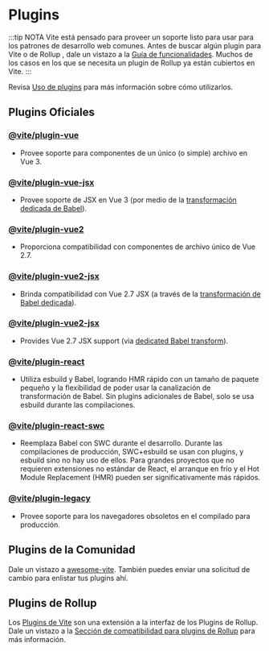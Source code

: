 # Plugins

:::tip NOTA
Vite está pensado para proveer un soporte listo para usar para los patrones de desarrollo web comunes. Antes de buscar algún plugin para Vite o de Rollup , dale un vistazo a la [Guía de funcionalidades](../guide/features.md). Muchos de los casos en los que se necesita un plugin de Rollup ya están cubiertos en Vite.
:::

Revisa [Uso de plugins](../guide/using-plugins.md) para más información sobre cómo utilizarlos.

## Plugins Oficiales

### [@vite/plugin-vue](https://github.com/vitejs/vite-plugin-vue/tree/main/packages/plugin-vue)

- Provee soporte para componentes de un único (o simple) archivo en Vue 3.

### [@vite/plugin-vue-jsx](https://github.com/vitejs/vite-plugin-vue/tree/main/packages/plugin-vue-jsx)

- Provee soporte de JSX en Vue 3 (por medio de la [transformación dedicada de Babel](https://github.com/vuejs/jsx-next)).

### [@vite/plugin-vue2](https://github.com/vitejs/vite-plugin-vue2)

- Proporciona compatibilidad con componentes de archivo único de Vue 2.7.

### [@vite/plugin-vue2-jsx](https://github.com/vitejs/vite-plugin-vue2-jsx)

- Brinda compatibilidad con Vue 2.7 JSX (a través de la [transformación de Babel dedicada](https://github.com/vuejs/jsx-vue2/)).

### [@vite/plugin-vue2-jsx](https://github.com/vitejs/vite-plugin-vue2-jsx)

- Provides Vue 2.7 JSX support (via [dedicated Babel transform](https://github.com/vuejs/jsx-vue2/)).

### [@vite/plugin-react](https://github.com/vitejs/vite-plugin-react/tree/main/packages/plugin-react)

- Utiliza esbuild y Babel, logrando HMR rápido con un tamaño de paquete pequeño y la flexibilidad de poder usar la canalización de transformación de Babel. Sin plugins adicionales de Babel, solo se usa esbuild durante las compilaciones.

### [@vite/plugin-react-swc](https://github.com/vitejs/vite-plugin-react-swc)

- Reemplaza Babel con SWC durante el desarrollo. Durante las compilaciones de producción, SWC+esbuild se usan con plugins, y esbuild sino no hay uso de ellos. Para grandes proyectos que no requieren extensiones no estándar de React, el arranque en frío y el Hot Module Replacement (HMR) pueden ser significativamente más rápidos.

### [@vite/plugin-legacy](https://github.com/vitejs/vite/tree/main/packages/plugin-legacy)

- Provee soporte para los navegadores obsoletos en el compilado para producción.

## Plugins de la Comunidad

Dale un vistazo a [awesome-vite](https://github.com/vitejs/awesome-vite#plugins). También puedes enviar una solicitud de cambio para enlistar tus plugins ahí.

## Plugins de Rollup

Los [Plugins de Vite](../guide/api-plugin) son una extensión a la interfaz de los Plugins de Rollup. Dale un vistazo a la [Sección de compatibilidad para plugins de Rollup](../guide/api-plugin#compatibilidad-de-plugins-rollup) para más información.
